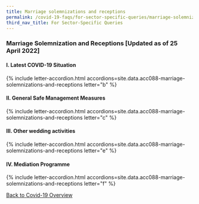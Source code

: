 ```yaml
---
title: Marriage solemnizations and receptions
permalink: /covid-19-faqs/for-sector-specific-queries/marriage-solemnizations-and-receptions
third_nav_title: For Sector-Specific Queries
---
```


### Marriage Solemnization and Receptions [Updated as of 25 April 2022]

#### I. Latest COVID-19 Situation

{% include letter-accordion.html accordions=site.data.acc088-marriage-solemnizations-and-receptions letter="b" %}

#### II. General Safe Management Measures

{% include letter-accordion.html accordions=site.data.acc088-marriage-solemnizations-and-receptions letter="c" %}

#### III. Other wedding activities

{% include letter-accordion.html accordions=site.data.acc088-marriage-solemnizations-and-receptions letter="e" %}

#### IV. Mediation Programme

{% include letter-accordion.html accordions=site.data.acc088-marriage-solemnizations-and-receptions letter="f" %}

[Back to Covid-19 Overview](/covid/)

<script src="/jquery/jquery.min.js"></script>
<script src="/jquery/resize-tables.js"></script>
